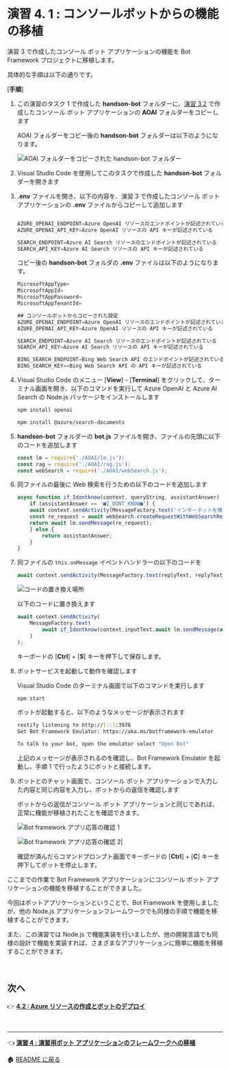 # 演習 4. 1 : コンソールボットからの機能の移植

演習 3 で作成したコンソール ボット アプリケーションの機能を Bot Framework プロジェクトに移植します。

具体的な手順は以下の通りです。

\[**手順**\]

1. この演習のタスク 1 で作成した **handson-bot** フォルダーに、[演習 3.2](Ex03-2.md) で作成したコンソール ボット アプリケーションの **AOAI** フォルダーをコピーします

    AOAI フォルダーをコピー後の **handson-bot** フォルダーは以下のようになります。

    ![AOAI フォルダーをコピーされた handson-bot フォルダー](images/copied_AOAI_folder.png)

2. Visual Studio Code を使用してこのタスクで作成した **handson-bot** フォルダーを開きます

3. **.env** ファイルを開き、以下の内容を、演習 3 で作成したコンソール ボット アプリケーションの **.env** ファイルからコピーして追加します

    ```JavaScript
   
    AZURE_OPENAI_ENDPOINT=Azure OpenAI リソースのエンドポイントが記述されている
    AZURE_OPENAI_API_KEY=Azure OpenAI リソースの API キーが記述されている

    SEARCH_ENDPOINT=Azure AI Search リソースのエンドポイントが記述されている
    SEARCH_API_KEY=Azure AI Search リソースの API キーが記述されている
    ```

    コピー後の **handson-bot** フォルダの **.env** ファイルは以下のようになります。

    ```JavaScript
    MicrosoftAppType=
    MicrosoftAppId=
    MicrosoftAppPassword=
    MicrosoftAppTenantId=

    ## コンソールボットからコピーされた設定
    AZURE_OPENAI_ENDPOINT=Azure OpenAI リソースのエンドポイントが記述されている
    AZURE_OPENAI_API_KEY=Azure OpenAI リソースの API キーが記述されている

    SEARCH_ENDPOINT=Azure AI Search リソースのエンドポイントが記述されている
    SEARCH_API_KEY=Azure AI Search リソースの API キーが記述されている

    BING_SEARCH_ENDPOINT=Bing Web Search API のエンドポイントが記述されている
    BING_SEARCH_KEY==Bing Web Search API の API キーが記述されている
    ```

4. Visual Studio Code のメニュー \[**View**\] - \[**Terminal**\] をクリックして、ターミナル画面を開き、以下のコマンドを実行して Azure OpenAI と Azure AI Search の Node.js パッケージをインストールします

    ```bash
    npm install openai
    ```
    ```bash
    npm install @azure/search-documents
    ```

5. **handson-bot** フォルダーの **bot.js** ファイルを開き、ファイルの先頭に以下のコードを追加します

    ```JavaScript
    const lm = require('./AOAI/lm.js');
    const rag = require('./AOAI/rag.js');
    const webSearch = require('./AOAI/webSearch.js');
    ``` 

6. 同ファイルの最後に Web 検索を行うための以下のコードを追加します

    ```JavaScript
    async function if_Idontknow(context, queryString, assistantAnswer) {
        if (assistantAnswer == '■I_DONT_KNOW■') {
        await context.sendActivity(MessageFactory.text('インターネットを検索しています...'));
        const re_request = await webSearch.createRequestWithWebSearchResult(queryString);
        return await lm.sendMessage(re_request);
        } else {
            return assistantAnswer;
        }
    }
    ```

7.  同ファイルの `this.onMessage` イベントハンドラーの以下のコードを

    ```JavaScript
    await context.sendActivity(MessageFactory.text(replyText, replyText));
    ```

    ![コードの置き換え場所](images/bot_code_replacePoint.png)

    以下のコードに置き換えます

    ```JavaScript
    await context.sendActivity(
        MessageFactory.text(
            await if_Idontknow(context,inputText,await lm.sendMessage(await rag.findIndex(inputText)))
        )
    );
    ```
    キーボードの \[**Ctrl**\] + \[**S**\] キーを押下して保存します。

8. ボットサービスを起動して動作を確認します

    Visual Studio Code のターミナル画面で以下のコマンドを実行します

    ```bash
    npm start
    ```
    ボットが起動すると、以下のようなメッセージが表示されます

    ```bash
    restify listening to http://[::]:3978
    Get Bot Framework Emulator: https://aka.ms/botframework-emulator

    To talk to your bot, open the emulator select "Open Bot"
    ```

    上記のメッセージが表示されるのを確認し、Bot Framework Emulator を起動し、手順 1 で行ったようにボットと接続します。

9. ボットとのチャット画面で、コンソール ボット アプリケーションで入力した内容と同じ内容を入力し、ボットからの返信を確認します

    ボットからの返信がコンソール ボット アプリケーションと同じであれば、正常に機能が移植されたことを確認できます。

    ![Bot framework アプリ応答の確認 1](images/bot_frm_chk1.png)
    
    ![Bot framework アプリ応答の確認 2](images/bot_frm_chk2.png)|

    確認が済んだらコマンドプロンプト画面でキーボードの \[**Ctrl**\] + \[**C**\] キーを押下してボットを停止します。

ここまでの作業で Bot Framework アプリケーションにコンソール ボット アプリケーションの機能を移植することができました。

今回はボットアプリケーションということで、Bot Framework を使用しましたが、他の Node.js アプリケーションフレームワークでも同様の手順で機能を移植することができます。

また、この演習では Node.js で機能実装を行いましたが、他の開発言語でも同様の設計で機能を実装すれば、さまざまなアプリケーションに簡単に機能を移植することができます。

<br>

## 次へ

👉 [**4.2 : Azure リソースの作成とボットのデプロイ**](Ex04-2.md)

<br>

<hr>

👈 [**演習 4 : 演習用ボット アプリケーションのフレームワークへの移植** ](Ex04-0.md)

🏚️ [README に戻る](README.md)